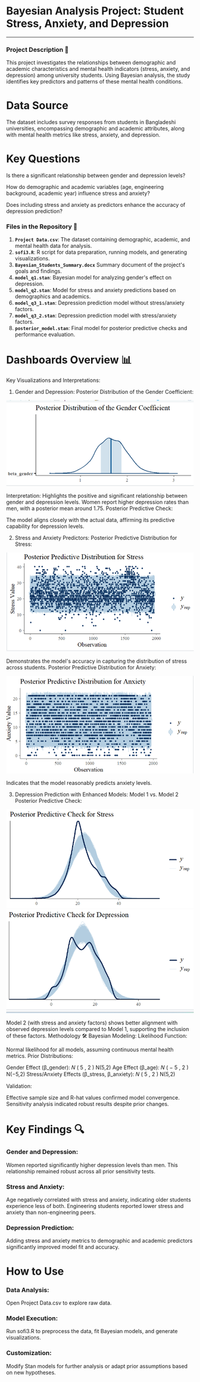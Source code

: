 # Bayesian Analysis Project: Student Stress, Anxiety, and Depression
---
### Project Description 📄

This project investigates the relationships between demographic and academic characteristics and mental health indicators (stress, anxiety, and depression) among university students. Using Bayesian analysis, the study identifies key predictors and patterns of these mental health conditions.

# Data Source 

The dataset includes survey responses from students in Bangladeshi universities, encompassing demographic and academic attributes, along with mental health metrics like stress, anxiety, and depression.

# Key Questions 

Is there a significant relationship between gender and depression levels?

How do demographic and academic variables (age, engineering background, academic year) influence stress and anxiety?

Does including stress and anxiety as predictors enhance the accuracy of depression prediction?

### Files in the Repository 📁

1. **`Project Data.csv`**: The dataset containing demographic, academic, and mental health data for analysis.  
2. **`sofi3.R`**: R script for data preparation, running models, and generating visualizations.  
3. **`Bayesian_Students_Summary.docx`** Summary document of the project's goals and findings.
4. **`model_q1.stan`**: Bayesian model for analyzing gender's effect on depression.  
5. **`model_q2.stan`**: Model for stress and anxiety predictions based on demographics and academics.  
6. **`model_q3_1.stan`**: Depression prediction model without stress/anxiety factors.  
7. **`model_q3_2.stan`**: Depression prediction model with stress/anxiety factors.  
8. **`posterior_model.stan`**: Final model for posterior predictive checks and performance evaluation.  


# Dashboards Overview 📊

Key Visualizations and Interpretations:

1. Gender and Depression:
Posterior Distribution of the Gender Coefficient:

![Posterior Distribution of the Gender Coefficient](https://github.com/Eliyahu647/Bayesian-Analysis-of-Student-Mental-Health/blob/main/Posterior%20Distribution%20of%20the%20Gender%20Coefficient.png)

Interpretation: Highlights the positive and significant relationship between gender and depression levels. Women report higher depression rates than men, with a posterior mean around 1.75.
Posterior Predictive Check:

The model aligns closely with the actual data, affirming its predictive capability for depression levels.

2. Stress and Anxiety Predictors:
Posterior Predictive Distribution for Stress:

![Posterior Predictive Distribution for Stress](https://github.com/Eliyahu647/Bayesian-Analysis-of-Student-Mental-Health/blob/main/Posterior%20Predictive%20Distribution%20for%20Stress.png)

Demonstrates the model's accuracy in capturing the distribution of stress across students.
Posterior Predictive Distribution for Anxiety:

![Posterior Predictive Distribution for Anxiety](https://github.com/Eliyahu647/Bayesian-Analysis-of-Student-Mental-Health/blob/main/Posterior%20Predictive%20Distribution%20for%20Anxiety.png)

Indicates that the model reasonably predicts anxiety levels.

3. Depression Prediction with Enhanced Models:
Model 1 vs. Model 2 Posterior Predictive Check:

![Posterior Predictive Check for Stress](https://github.com/Eliyahu647/Bayesian-Analysis-of-Student-Mental-Health/blob/main/Posterior%20Predictive%20Check%20for%20Stress.png)
![Posterior Predictive Check for Depression](https://github.com/Eliyahu647/Bayesian-Analysis-of-Student-Mental-Health/blob/main/Posterior%20Predictive%20Check%20for%20Depression.png)

Model 2 (with stress and anxiety factors) shows better alignment with observed depression levels compared to Model 1, supporting the inclusion of these factors.
Methodology 🛠️
Bayesian Modeling:
Likelihood Function:

Normal likelihood for all models, assuming continuous mental health metrics.
Prior Distributions:

Gender Effect (β_gender): 
𝑁
(
5
,
2
)
N(5,2)
Age Effect (β_age): 
𝑁
(
−
5
,
2
)
N(−5,2)
Stress/Anxiety Effects (β_stress, β_anxiety): 
𝑁
(
5
,
2
)
N(5,2)

Validation:

Effective sample size and R-hat values confirmed model convergence.
Sensitivity analysis indicated robust results despite prior changes.
# Key Findings 🔍
### Gender and Depression:

Women reported significantly higher depression levels than men.
This relationship remained robust across all prior sensitivity tests.

### Stress and Anxiety:

Age negatively correlated with stress and anxiety, indicating older students experience less of both.
Engineering students reported lower stress and anxiety than non-engineering peers.

### Depression Prediction:

Adding stress and anxiety metrics to demographic and academic predictors significantly improved model fit and accuracy.

# How to Use
### Data Analysis:
Open Project Data.csv to explore raw data.
### Model Execution:
Run sofi3.R to preprocess the data, fit Bayesian models, and generate visualizations.
### Customization:
Modify Stan models for further analysis or adapt prior assumptions based on new hypotheses.
